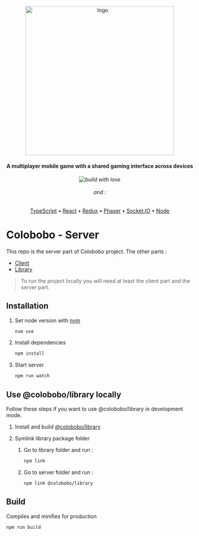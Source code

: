 <div align="center">
<img src="https://raw.githubusercontent.com/colobobo/client/master/src/assets/logo/logo.gif" alt="logo" width="400" />
</div>

<h4 align="center">A multiplayer mobile game with a shared gaming interface across devices</h4>

<h6 align="center">
  <img src="https://forthebadge.com/images/badges/built-with-love.svg" alt="build with love" />
  <br/>
  <br/>
  and :
</h6>

<p align="center">
  <a href="https://www.typescriptlang.org/">TypeScript</a> •
  <a href="https://reactjs.org">React</a> •
  <a href="https://redux.js.org/">Redux</a> •
  <a href="https://phaser.io/">Phaser</a> •
  <a href="https://socket.io/">Socket.IO</a> •
  <a href="https://nodejs.org/">Node</a>
</p>

# Colobobo - Server

This repo is the server part of Colobobo project. The other parts :
- [Client](https://github.com/colobobo/client)
- [Library](https://github.com/colobobo/library)

> To run the project locally you will need at least the client part and the server part.

## Installation

1. Set node version with [nvm](https://github.com/nvm-sh/nvm)

   ```bash
   nvm use
   ```
   
2. Install dependencies

   ```bash
   npm install
   ```
   
3. Start server

   ```bash
   npm run watch
   ```

## Use @colobobo/library locally

Follow these steps if you want to use @colobobo/library in development mode.

1. Install and build [@colobobo/library](https://github.com/colobobo/library)

2. Symlink library package folder 

   1. Go to library folder and run :
   
      ```bash
      npm link
      ```
      
   2. Go to server folder and run :
   
      ```bash
      npm link @colobobo/library
      ```

## Build

Compiles and minifies for production

```bash
npm run build
```